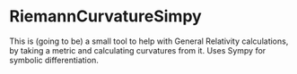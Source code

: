 RiemannCurvatureSimpy
=====================

This is (going to be) a small tool to help with General Relativity calculations, by taking a metric and calculating curvatures from it. Uses Sympy for symbolic differentiation. 
